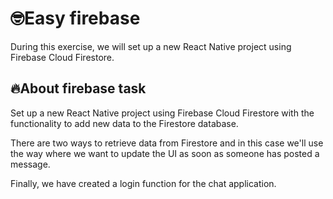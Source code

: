 
# 🤓Easy firebase
During this exercise, we will set up a new React Native project using Firebase Cloud Firestore.

## 🔥About firebase task
Set up a new React Native project using Firebase Cloud Firestore with the functionality to add new data to the Firestore database.

There are two ways to retrieve data from Firestore and in this case we'll use the way where we want to update the UI as soon as someone has posted a message.

Finally, we have created a login function for the chat application.
